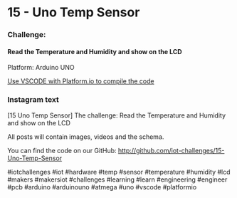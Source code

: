 # 15 - Uno Temp Sensor
### Challenge:
#### Read the Temperature and Humidity and show on the LCD

Platform: Arduino UNO

[Use VSCODE with Platform.io to compile the code](https://platformio.org/?ref=iotchallenges)

### Instagram text

[15 Uno Temp Sensor]
The challenge: Read the Temperature and Humidity and show on the LCD

All posts will contain images, videos and the schema.

You can find the code on our GitHub:
http://github.com/iot-challenges/15-Uno-Temp-Sensor

#iotchallenges #iot #hardware #temp #sensor #temperature #humidity #lcd #makers #makersiot #challenges #learning #learn #engineering #engineer #pcb #arduino #arduinouno #atmega #uno #vscode #platformio